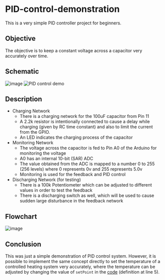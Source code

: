 # PID-control-demonstration
This is a very simple PID controller project for beginners.

## Objective
The objective is to keep a constant voltage across a capacitor very accurately over time.

## Schematic
![image](https://user-images.githubusercontent.com/55695557/126066228-95360d02-edce-488d-a9a1-c3aaf9a5c78d.png)
![PID control demo](https://user-images.githubusercontent.com/55695557/126080031-d82406d6-48a3-4992-bd8d-71abfd3f318a.png)


## Description
* Charging Network
  * There is a charging network for the 100uF capacitor from Pin 11
  * A 2.2k resistor is intentionally connected to cause a delay while charging (given by RC time constant) and also to limit the current from the GPIO.
  * An LED indicates the charging process of the capacitor
* Monitoring Network
  * The voltage across the capacitor is fed to Pin A0 of the Arduino for monitoring the voltage
  * A0 has an internal 10-bit (SAR) ADC
  * The value obtained from the ADC is mapped to a number 0 to 255 (256 levels) where 0 represents 0v and 255 represents 5.0v
  * Monitoring is used for the feedback and PID control
* Discharging Network (for testing)
  * There is a 100k Potentiometer which can be adjusted to different values in order to test the feedback
  * There is a discharging switch as well, which will be used to cause sudden large disturbance in the feedback network

## Flowchart
![image](https://user-images.githubusercontent.com/55695557/126166298-80020f06-e836-41d1-a40e-7c2b76239538.png)

## Conclusion
This was just a simple demonstration of PID control system. However, it is possible to implement the same concept directly to set the temperature of a controlled heating system very accurately, where the temperature can be adjusted by changing the value of `setPoint` in the [code](PID_Control_Code/PID_Control_Code.ino) (definition at line 5).
